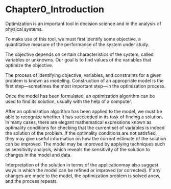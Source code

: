 # Chapter0_Introduction
Optimization is an important tool in decision science and in the analysis of physical systems. 

To make use of this tool, we must first identify some objective, a quantitative measure of the performance of the system under study. 

The objective depends on certain characteristics of the system, called variables or unknowns. Our goal is to find values of the variables that optimize the objective. 

The process of identifying objective, variables, and constraints for a given problem is known as modeling. Construction of an appropriate model is the first step—sometimes the most important step—in the optimization process.

Once the model has been formulated, an optimization algorithm can be used to find its solution, usually with the help of a computer.

After an optimization algorithm has been applied to the model, we must be able to recognize whether it has succeeded in its task of finding a solution. 
In many cases, there are elegant mathematical expressions known as optimality conditions for checking that the current set of variables is indeed the solution of the problem. If the optimality conditions are not satisfied, they may give useful information on how the current estimate of the solution can be improved. The model may be improved by applying techniques such as sensitivity analysis, which reveals the sensitivity of the solution to changes in the model and data.

Interpretation of the solution in terms of the applicationmay also suggest ways in which the model can be refined or improved (or corrected). If any changes are made to the model, the optimization problem is solved anew, and the process repeats.
